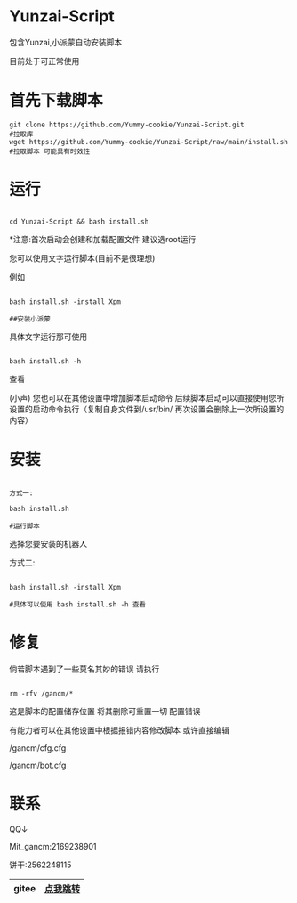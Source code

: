 # Yunzai-Script

包含Yunzai,小派蒙自动安装脚本

目前处于可正常使用

# 首先下载脚本

```
git clone https://github.com/Yummy-cookie/Yunzai-Script.git
#拉取库
wget https://github.com/Yummy-cookie/Yunzai-Script/raw/main/install.sh
#拉取脚本 可能具有时效性
```

# 运行

```

cd Yunzai-Script && bash install.sh

```

*注意:首次启动会创建和加载配置文件 建议选root运行

您可以使用文字运行脚本(目前不是很理想)

例如

```

bash install.sh -install Xpm

##安装小派蒙

```

具体文字运行那可使用

```

bash install.sh -h

```

查看

(小声) 您也可以在其他设置中增加脚本启动命令 后续脚本启动可以直接使用您所设置的启动命令执行（复制自身文件到/usr/bin/ 再次设置会删除上一次所设置的内容）

# 安装

```

方式一:

bash install.sh

#运行脚本

```

选择您要安装的机器人

方式二:

```

bash install.sh -install Xpm

#具体可以使用 bash install.sh -h 查看

```

# 修复

倘若脚本遇到了一些莫名其妙的错误 请执行

```

rm -rfv /gancm/*

```

这是脚本的配置储存位置 将其删除可重置一切 配置错误

有能力者可以在其他设置中根据报错内容修改脚本 或许直接编辑 

/gancm/cfg.cfg 

/gancm/bot.cfg

# 联系
QQ↓

Mit_gancm:2169238901

饼干:2562248115

| gitee | [点我跳转](https://gitee.com/Yummy-cookie/Yunzai-Script) |
|--------|----------------------------------------------------------|
